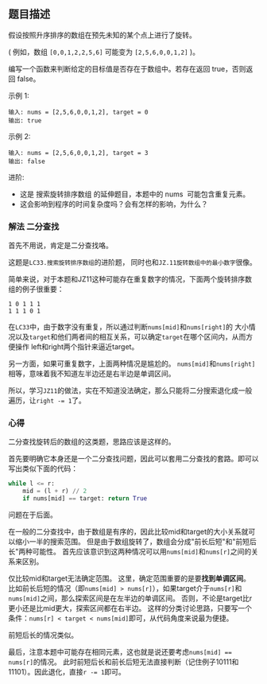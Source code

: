 ## 题目描述
假设按照升序排序的数组在预先未知的某个点上进行了旋转。

( 例如，数组 `[0,0,1,2,2,5,6]` 可能变为 `[2,5,6,0,0,1,2]` )。

编写一个函数来判断给定的目标值是否存在于数组中。若存在返回 true，否则返回 false。

示例 1:
```
输入: nums = [2,5,6,0,0,1,2], target = 0
输出: true
```
示例 2:
```
输入: nums = [2,5,6,0,0,1,2], target = 3
输出: false
```
进阶:
- 这是 搜索旋转排序数组 的延伸题目，本题中的 nums  可能包含重复元素。
- 这会影响到程序的时间复杂度吗？会有怎样的影响，为什么？

### 解法 二分查找
首先不用说，肯定是二分查找咯。

这题是`LC33.搜索旋转排序数组`的进阶题，
同时也和`JZ.11旋转数组中的最小数字`很像。

简单来说，对于本题和JZ11这种可能存在重复数字的情况，下面两个旋转排序数组的例子很重要：
```text
1 0 1 1 1
1 1 1 0 1
```
在`LC33`中，由于数字没有重复，所以通过判断`nums[mid]`和`nums[right]`的
大小情况以及`target`和他们两者间的相互关系，可以确定`target`在哪个区间内，从而方便操作
left和right两个指针来逼近target。

另一方面，如果可重复数字，上面两种情况是尴尬的。
`nums[mid]`和`nums[right]`相等，意味着我不知道左半边还是右半边是单调区间。

所以，学习`JZ11`的做法，实在不知道没法确定，那么只能将二分搜索退化成一般遍历，让`right -= 1`了。

### 心得
二分查找旋转后的数组的这类题，思路应该是这样的。

首先要明确它本身还是一个二分查找问题，因此可以套用二分查找的套路。即可以写出类似下面的代码：
```python
while l <= r:
    mid = (l + r) // 2
    if nums[mid] == target: return True
```
问题在于后面。

在一般的二分查找中，由于数组是有序的，因此比较mid和target的大小关系就可以缩小一半的搜索范围。
但是由于数组旋转了，数组会分成"前长后短"和"前短后长"两种可能性。
首先应该意识到这两种情况可以用`nums[mid]`和`nums[r]`之间的关系来区别。

仅比较mid和target无法确定范围。
这里，确定范围重要的是要**找到单调区间**。
比如前长后短的情况（即`nums[mid] > nums[r]`），如果target介于`nums[r]`和`nums[mid]`之间，那么探索区间是在左半边的单调区间。
否则，不论是target比r更小还是比mid更大，探索区间都在右半边。
这样的分类讨论思路，只要写一个条件：`nums[r] < target < nums[mid]`即可，从代码角度来说最为便捷。

前短后长的情况类似。

最后，注意本题中可能存在相同元素，这也就是说还要考虑`nums[mid] == nums[r]`的情况。
此时前短后长和前长后短无法直接判断（记住例子10111和11101）。因此退化，直接`r -= 1`即可。
